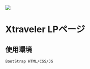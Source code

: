 <img src="https://xtraveler.github.io/LP/media/logo.png"></img>
# Xtraveler LPページ
## 使用環境
`BootStrap
HTML/CSS/JS  
`  
 
